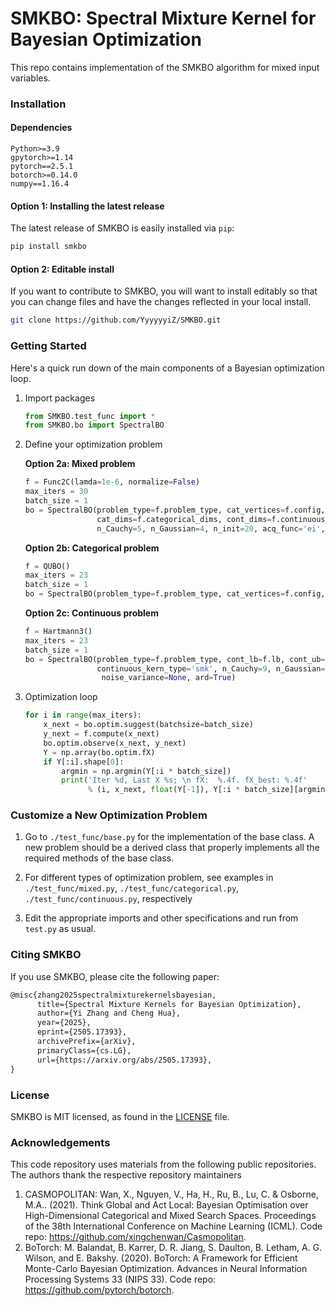 # SMKBO: Spectral Mixture Kernel for Bayesian Optimization

This repo contains implementation of the SMKBO algorithm for mixed input variables.

### Installation

#### Dependencies

```
Python>=3.9
gpytorch>=1.14
pytorch==2.5.1
botorch>=0.14.0
numpy==1.16.4
```

#### Option 1: Installing the latest release

The latest release of SMKBO is easily installed via `pip`:

```bash
pip install smkbo
```


#### Option 2: Editable install

If you want to contribute to SMKBO, you will want to install editably so that you can change files and have the changes reflected in your local install.

```bash
git clone https://github.com/YyyyyyiZ/SMKBO.git
```



### Getting Started

Here's a quick run down of the main components of a Bayesian optimization loop.

1. Import packages

   ```python
   from SMKBO.test_func import *
   from SMKBO.bo import SpectralBO
   ```



2. Define your optimization problem

   **Option 2a: Mixed problem**

   ```python
   f = Func2C(lamda=1e-6, normalize=False)
   max_iters = 30
   batch_size = 1
   bo = SpectralBO(problem_type=f.problem_type, cat_vertices=f.config, cont_lb=f.lb, cont_ub=f.ub,
                   cat_dims=f.categorical_dims, cont_dims=f.continuous_dims, continuous_kern_type='smk', 
                   n_Cauchy=5, n_Gaussian=4, n_init=20, acq_func='ei', noise_variance=None, ard=True)
   ```

   

   **Option 2b: Categorical problem**

   ```python
   f = QUBO()
   max_iters = 23
   batch_size = 1
   bo = SpectralBO(problem_type=f.problem_type, cat_vertices=f.config,  n_init=20, acq_func='ei', noise_variance=None, ard=True)
   ```

   

   **Option 2c: Continuous problem**

   ```python
   f = Hartmann3()
   max_iters = 23
   batch_size = 1
   bo = SpectralBO(problem_type=f.problem_type, cont_lb=f.lb, cont_ub=f.ub,
                   continuous_kern_type='smk', n_Cauchy=9, n_Gaussian=0, n_init=20, acq_func='ucb',
                    noise_variance=None, ard=True)
   ```

   

3. Optimization loop

   ```python
   for i in range(max_iters):
       x_next = bo.optim.suggest(batchsize=batch_size)
       y_next = f.compute(x_next)
       bo.optim.observe(x_next, y_next)
       Y = np.array(bo.optim.fX)
       if Y[:i].shape[0]:
           argmin = np.argmin(Y[:i * batch_size])
           print('Iter %d, Last X %s; \n fX:  %.4f. fX_best: %.4f'
                 % (i, x_next, float(Y[-1]), Y[:i * batch_size][argmin]))
   ```

   

### Customize a New Optimization Problem

1. Go to `./test_func/base.py` for the implementation of the base class. A new problem should be a derived class that properly implements all the required methods of the base class. 

2. For different types of optimization problem, see examples in `./test_func/mixed.py`, `./test_func/categorical.py`, `./test_func/continuous.py`, respectively

3. Edit the appropriate imports and other specifications and run from `test.py` as usual.

   

### Citing SMKBO

If you use SMKBO, please cite the following paper:

```tex
@misc{zhang2025spectralmixturekernelsbayesian,
      title={Spectral Mixture Kernels for Bayesian Optimization}, 
      author={Yi Zhang and Cheng Hua},
      year={2025},
      eprint={2505.17393},
      archivePrefix={arXiv},
      primaryClass={cs.LG},
      url={https://arxiv.org/abs/2505.17393}, 
}
```

### License

SMKBO is MIT licensed, as found in the [LICENSE](https://github.com/YyyyyyiZ/SMKBO/blob/main/LICENSE) file.



### Acknowledgements

This code repository uses materials from the following public repositories. The authors thank the respective repository maintainers

1. CASMOPOLITAN: Wan, X., Nguyen, V., Ha, H., Ru, B., Lu, C. &amp; Osborne, M.A.. (2021). Think Global and Act Local: Bayesian Optimisation over High-Dimensional Categorical and Mixed Search Spaces. Proceedings of the 38th International Conference on Machine Learning (ICML). Code repo: https://github.com/xingchenwan/Casmopolitan.
2. BoTorch: M. Balandat, B. Karrer, D. R. Jiang, S. Daulton, B. Letham, A. G. Wilson, and E. Bakshy. (2020). BoTorch: A Framework for Efficient Monte-Carlo Bayesian Optimization. Advances in Neural Information Processing Systems 33 (NIPS 33).  Code repo: https://github.com/pytorch/botorch.
